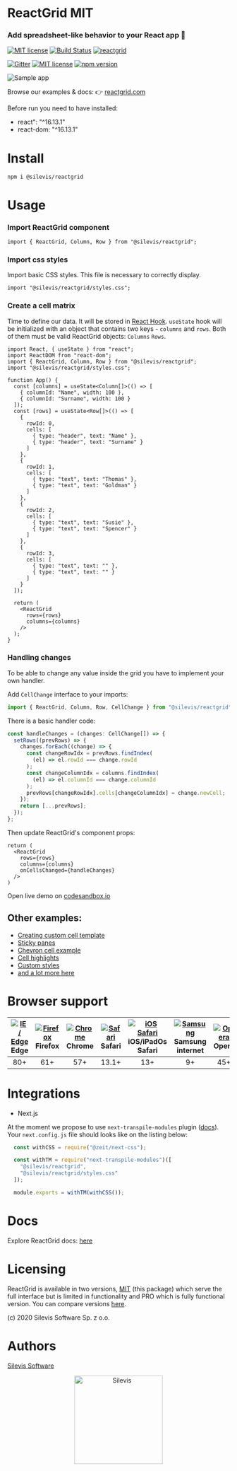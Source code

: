 
# ReactGrid MIT

### Add spreadsheet-like behavior to your React app 🚀

[![MIT license](https://img.shields.io/badge/License-MIT-blue.svg)](https://github.com/silevis/reactgrid/blob/develop/LICENSE) 
[![Build Status](https://dev.azure.com/Silevis/ReactGrid/_apis/build/status/GitHub-MIT/Upgrade%20version%20and%20publish?branchName=master)](https://dev.azure.com/Silevis/ReactGrid/_build/latest?definitionId=17&branchName=master) 
[![reactgrid](https://img.shields.io/endpoint?url=https://dashboard.cypress.io/badge/simple/hwrqiy&style=flat&logo=cypress)](https://dashboard.cypress.io/projects/hwrqiy/runs)

[![Gitter](https://badges.gitter.im/silevis-reactgrid/community.svg)](https://gitter.im/silevis-reactgrid/community?utm_source=badge&utm_medium=badge&utm_campaign=pr-badge) 
[![MIT license](https://david-dm.org/silevis/reactgrid/dev-status.svg)](https://david-dm.org/silevis/reactgrid?type=dev)   [![npm version](https://badge.fury.io/js/%40silevis%2Freactgrid.svg)](https://badge.fury.io/js/%40silevis%2Freactgrid)

<img alt="Sample app" src="https://reactgrid.com/sample.gif"/>

Browse our examples & docs: 👉 [reactgrid.com](https://reactgrid.com/?utm_source=github&utm_medium=reactgridmit&utm_campaign=readme)

Before run you need to have installed:
- react": "^16.13.1"
- react-dom: "^16.13.1"

# Install

```shell
npm i @silevis/reactgrid
```

# Usage

### Import ReactGrid component

```tsx
import { ReactGrid, Column, Row } from "@silevis/reactgrid";
```

###  Import css styles

Import basic CSS styles. This file is necessary to correctly display.

```tsx
import "@silevis/reactgrid/styles.css";
```

### Create a cell matrix

Time to define our data. It will be stored in [React Hook](https://reactjs.org/docs/hooks-intro.html). 
`useState` hook will be initialized with an object that contains two keys - `columns` and `rows`. 
Both of them must be valid ReactGrid objects: `Columns` `Rows`.

```tsx
import React, { useState } from "react";
import ReactDOM from "react-dom";
import { ReactGrid, Column, Row } from "@silevis/reactgrid";
import "@silevis/reactgrid/styles.css";

function App() {
  const [columns] = useState<Column[]>(() => [
    { columnId: "Name", width: 100 },
    { columnId: "Surname", width: 100 }
  ]);
  const [rows] = useState<Row[]>(() => [
    {
      rowId: 0,
      cells: [
        { type: "header", text: "Name" },
        { type: "header", text: "Surname" }
      ]
    },
    {
      rowId: 1,
      cells: [
        { type: "text", text: "Thomas" },
        { type: "text", text: "Goldman" }
      ]
    },
    {
      rowId: 2,
      cells: [
        { type: "text", text: "Susie" },
        { type: "text", text: "Spencer" }
      ]
    },
    {
      rowId: 3,
      cells: [
        { type: "text", text: "" },
        { type: "text", text: "" }
      ]
    }
  ]);

  return (
    <ReactGrid
      rows={rows}
      columns={columns}
    />
  );
}
```

### Handling changes

To be able to change any value inside the grid you have to implement your own handler. 

Add `CellChange` interface to your imports:

```ts
import { ReactGrid, Column, Row, CellChange } from "@silevis/reactgrid";
```

There is a basic handler code:

```ts
const handleChanges = (changes: CellChange[]) => {
  setRows((prevRows) => {
    changes.forEach((change) => {
      const changeRowIdx = prevRows.findIndex(
        (el) => el.rowId === change.rowId
      );
      const changeColumnIdx = columns.findIndex(
        (el) => el.columnId === change.columnId
      );
      prevRows[changeRowIdx].cells[changeColumnIdx] = change.newCell;
    });
    return [...prevRows];
  });
};
```

Then update ReactGrid's component props:

```tsx
return (
  <ReactGrid
    rows={rows}
    columns={columns}
    onCellsChanged={handleChanges}
  />  
)
```

Open live demo on [codesandbox.io](https://codesandbox.io/s/reactgrid-handling-changes-crzfx?file=/src/index.tsx)

## Other examples:
* [Creating custom cell template](https://codesandbox.io/s/reactgrid-creating-new-cell-template-pdiux)
* [Sticky panes](https://codesandbox.io/s/reactgrid-sticky-panes-oikll)
* [Chevron cell example](https://codesandbox.io/s/reactgrid-group-cell-example-fh1di?file=/src/index.tsx)
* [Cell highlights](https://codesandbox.io/s/reactgrid-highlights-8o8gq)
* [Custom styles](https://codesandbox.io/s/reactgrid-custom-styling-buwuw)
* [and a lot more here](https://reactgrid.com/docs/3.1/2-implementing-core-features/?utm_source=github&utm_medium=reactgriddocs&utm_campaign=docs)

# Browser support

| [<img src="https://raw.githubusercontent.com/alrra/browser-logos/master/src/edge/edge_48x48.png" alt="IE / Edge"  />](http://godban.github.io/browsers-support-badges/) Edge | [<img src="https://raw.githubusercontent.com/alrra/browser-logos/master/src/firefox/firefox_48x48.png" alt="Firefox"  />](http://godban.github.io/browsers-support-badges/) Firefox | [<img src="https://raw.githubusercontent.com/alrra/browser-logos/master/src/chrome/chrome_48x48.png" alt="Chrome"  />](http://godban.github.io/browsers-support-badges/) Chrome | [<img src="https://raw.githubusercontent.com/alrra/browser-logos/master/src/safari/safari_48x48.png" alt="Safari" />](http://godban.github.io/browsers-support-badges/) Safari | [<img src="https://raw.githubusercontent.com/alrra/browser-logos/master/src/safari-ios/safari-ios_48x48.png" alt="iOS Safari" />](http://godban.github.io/browsers-support-badges/) iOS/iPadOs Safari | [<img src="https://raw.githubusercontent.com/alrra/browser-logos/master/src/samsung-internet/samsung-internet_48x48.png" alt="Samsung"/>](http://godban.github.io/browsers-support-badges/) Samsung internet | [<img src="https://raw.githubusercontent.com/alrra/browser-logos/master/src/opera/opera_48x48.png" alt="Opera" />](http://godban.github.io/browsers-support-badges/) Opera |
| :-: | :-: | :-: | :-: | :-: | :-: | :-:|
| 80+ | 61+ | 57+ | 13.1+ | 13+ | 9+ | 45+ |

# Integrations

  - Next.js

  At the moment we propose to use `next-transpile-modules` plugin ([docs](https://www.npmjs.com/package/next-transpile-modules#usage)).
  Your `next.config.js` file should looks like on the listing below:

  ```ts
    const withCSS = require("@zeit/next-css");

    const withTM = require("next-transpile-modules")([
      "@silevis/reactgrid",
      "@silevis/reactgrid/styles.css"
    ]);

    module.exports = withTM(withCSS());  
  ```

# Docs

Explore ReactGrid docs: [here](https://reactgrid.com/docs?utm_source=github&utm_medium=reactgriddocs&utm_campaign=docs)

# Licensing

ReactGrid is available in two versions, [MIT](https://github.com/silevis/reactgrid/blob/develop/LICENSE) (this package) which serve 
the full interface but is limited in functionality and PRO which is fully functional version. You can compare versions
[here](https://reactgrid.com/feature-comparison/?utm_source=github&utm_medium=reactgridfeatures&utm_campaign=licensing).

(c) 2020 Silevis Software Sp. z o.o.

# Authors

[Silevis Software](https://www.silevis.com/?utm_source=github&utm_medium=reactgrdigit&utm_campaign=github)

<p align="center">
  <a href="https://www.silevis.com/?utm_source=github&utm_medium=reactgrdigit&utm_campaign=github">
    <img alt="Silevis" src="https://media.licdn.com/dms/image/C4D0BAQGgkonm5f80mA/company-logo_200_200/0?e=2159024400&v=beta&t=l5Nw-CF55OIxVORSAXOw79DlgSiDakhnYLlkBOMj7s8" width="200" />
  </a>
</p>